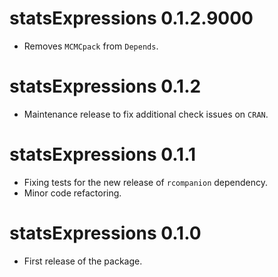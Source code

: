 # statsExpressions 0.1.2.9000

  - Removes `MCMCpack` from `Depends`.

# statsExpressions 0.1.2

  - Maintenance release to fix additional check issues on `CRAN`.

# statsExpressions 0.1.1

  - Fixing tests for the new release of `rcompanion` dependency.
  - Minor code refactoring.

# statsExpressions 0.1.0

  - First release of the package.
